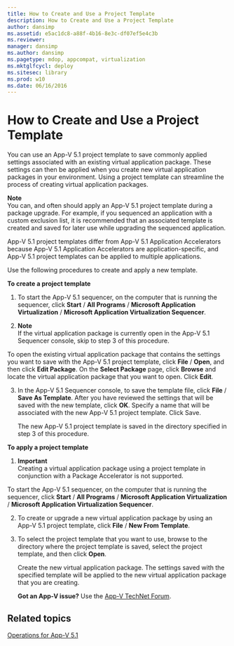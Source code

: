 ```yaml
---
title: How to Create and Use a Project Template
description: How to Create and Use a Project Template
author: dansimp
ms.assetid: e5ac1dc8-a88f-4b16-8e3c-df07ef5e4c3b
ms.reviewer: 
manager: dansimp
ms.author: dansimp
ms.pagetype: mdop, appcompat, virtualization
ms.mktglfcycl: deploy
ms.sitesec: library
ms.prod: w10
ms.date: 06/16/2016
---
```



# How to Create and Use a Project Template


You can use an App-V 5.1 project template to save commonly applied settings associated with an existing virtual application package. These settings can then be applied when you create new virtual application packages in your environment. Using a project template can streamline the process of creating virtual application packages.

**Note**  
You can, and often should apply an App-V 5.1 project template during a package upgrade. For example, if you sequenced an application with a custom exclusion list, it is recommended that an associated template is created and saved for later use while upgrading the sequenced application.



App-V 5.1 project templates differ from App-V 5.1 Application Accelerators because App-V 5.1 Application Accelerators are application-specific, and App-V 5.1 project templates can be applied to multiple applications.

Use the following procedures to create and apply a new template.

**To create a project template**

1.  To start the App-V 5.1 sequencer, on the computer that is running the sequencer, click **Start** / **All Programs** / **Microsoft Application Virtualization** / **Microsoft Application Virtualization Sequencer**.

2.  **Note**  
    If the virtual application package is currently open in the App-V 5.1 Sequencer console, skip to step 3 of this procedure.




To open the existing virtual application package that contains the settings you want to save with the App-V 5.1 project template, click **File** / **Open**, and then click **Edit Package**. On the **Select Package** page, click **Browse** and locate the virtual application package that you want to open. Click **Edit**.


3. In the App-V 5.1 Sequencer console, to save the template file, click **File** / **Save As Template**. After you have reviewed the settings that will be saved with the new template, click **OK**. Specify a name that will be associated with the new App-V 5.1 project template. Click Save.

   The new App-V 5.1 project template is saved in the directory specified in step 3 of this procedure.

**To apply a project template**

1.  **Important**  
    Creating a virtual application package using a project template in conjunction with a Package Accelerator is not supported.




To start the App-V 5.1 sequencer, on the computer that is running the sequencer, click **Start** / **All Programs** / **Microsoft Application Virtualization** / **Microsoft Application Virtualization Sequencer**.


2. To create or upgrade a new virtual application package by using an App-V 5.1 project template, click **File** / **New From Template**.

3. To select the project template that you want to use, browse to the directory where the project template is saved, select the project template, and then click **Open**.

   Create the new virtual application package. The settings saved with the specified template will be applied to the new virtual application package that you are creating.

   **Got an App-V issue?** Use the [App-V TechNet Forum](https://social.technet.microsoft.com/Forums/home?forum=mdopappv).

## Related topics


[Operations for App-V 5.1](operations-for-app-v-51.md)









